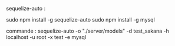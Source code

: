 sequelize-auto :

sudo npm install -g sequelize-auto
sudo npm install -g mysql


commande :
sequelize-auto -o "./server/models" -d test_sakana -h localhost -u root -x test -e mysql
